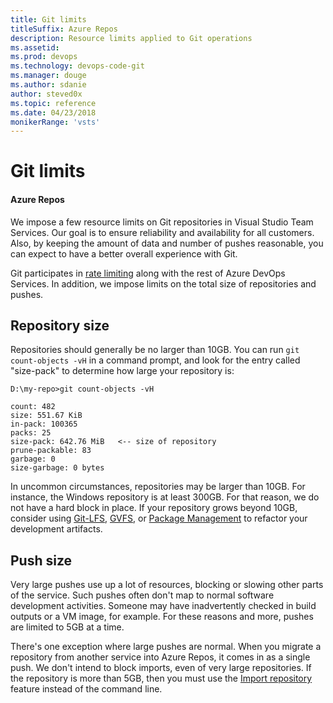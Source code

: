 ```yaml
---
title: Git limits
titleSuffix: Azure Repos
description: Resource limits applied to Git operations
ms.assetid: 
ms.prod: devops
ms.technology: devops-code-git 
ms.manager: douge
ms.author: sdanie
author: steved0x
ms.topic: reference
ms.date: 04/23/2018
monikerRange: 'vsts'
---
```



# Git limits

#### Azure Repos

We impose a few resource limits on Git repositories in Visual Studio Team Services.
Our goal is to ensure reliability and availability for all customers.
Also, by keeping the amount of data and number of pushes reasonable, you can expect to have a better overall experience with Git.

Git participates in [rate limiting](../../integrate/concepts/rate-limits.md) along with the rest of Azure DevOps Services.
In addition, we impose limits on the total size of repositories and pushes.

## Repository size

Repositories should generally be no larger than 10GB.
You can run `git count-objects -vH` in a command prompt, and look for the entry called "size-pack" to determine how large your repository is:

```
D:\my-repo>git count-objects -vH

count: 482
size: 551.67 KiB
in-pack: 100365
packs: 25
size-pack: 642.76 MiB   <-- size of repository
prune-packable: 83
garbage: 0
size-garbage: 0 bytes
```

In uncommon circumstances, repositories may be larger than 10GB.
For instance, the Windows repository is at least 300GB.
For that reason, we do not have a hard block in place.
If your repository grows beyond 10GB, consider using [Git-LFS](manage-large-files.md), [GVFS](https://gvfs.io), or [Package Management](../../artifacts/index.md) to refactor your development artifacts.

## Push size

Very large pushes use up a lot of resources, blocking or slowing other parts of the service.
Such pushes often don't map to normal software development activities.
Someone may have inadvertently checked in build outputs or a VM image, for example.
For these reasons and more, pushes are limited to 5GB at a time.

There's one exception where large pushes are normal.
When you migrate a repository from another service into Azure Repos, it comes in as a single push.
We don't intend to block imports, even of very large repositories.
If the repository is more than 5GB, then you must use the [Import repository](import-git-repository.md) feature instead of the command line.
